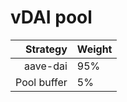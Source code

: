 # vDAI pool
|Strategy | Weight |
|-------: | --------|
|aave-dai     | 95%     |
|Pool buffer | 5%     |
